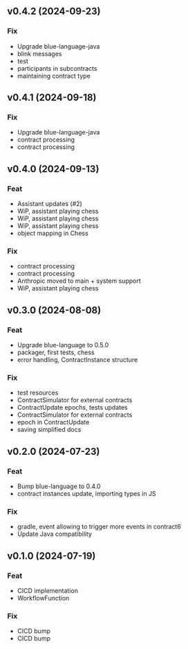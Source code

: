 ## v0.4.2 (2024-09-23)

### Fix

- Upgrade blue-language-java
- blink messages
- test
- participants in subcontracts
- maintaining contract type

## v0.4.1 (2024-09-18)

### Fix

- Upgrade blue-language-java
- contract processing
- contract processing

## v0.4.0 (2024-09-13)

### Feat

- Assistant updates (#2)
- WiP, assistant playing chess
- WiP, assistant playing chess
- WiP, assistant playing chess
- object mapping in Chess

### Fix

- contract processing
- contract processing
- Anthropic moved to main + system support
- WiP, assistant playing chess

## v0.3.0 (2024-08-08)

### Feat

- Upgrade blue-language to 0.5.0
- packager, first tests, chess
- error handling, ContractInstance structure

### Fix

- test resources
- ContractSimulator for external contracts
- ContractUpdate epochs, tests updates
- ContractSimulator for external contracts
- epoch in ContractUpdate
- saving simplified docs

## v0.2.0 (2024-07-23)

### Feat

- Bump blue-language to 0.4.0
- contract instances update, importing types in JS

### Fix

- gradle, event allowing to trigger more events in contract6
- Update Java compatibility

## v0.1.0 (2024-07-19)

### Feat

- CICD implementation
- WorkflowFunction

### Fix

- CICD bump
- CICD bump
